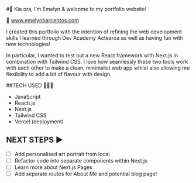 
#👋 Kia ora, I’m Emelyn & welcome to my portfolio website!

🔗 www.emelynbarrientos.com

I created this portfolio with the intention of refining the web development skills I learned through Dev Academy Aotearoa as well as having fun with new technologies! 

In particular, I wanted to test out a new React framework with Next.js in combination with Tailwind CSS. I love how seamlessly these two tools work with each other to make a clean, minimalist web app whilst also allowing me flexibility to add a bit of flavour with design.

##TECH USED 👩🏽‍💻
- JavaScript
- Reach.js
- Next.js
- Tailwind CSS
- Vercel (deployment)

## NEXT STEPS ▶️
- [ ] Add personalised art portrait from local 
- [ ] Refactor code into separate components within Next.js
- [ ] Learn more about Next.js Pages
- [ ] Add separate routes for About Me and potential blog page!

